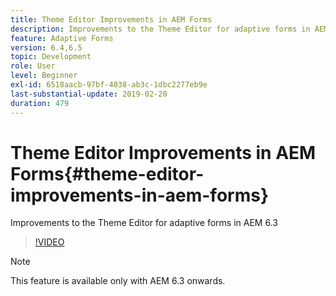 ```yaml
---
title: Theme Editor Improvements in AEM Forms
description: Improvements to the Theme Editor for adaptive forms in AEM 6.3
feature: Adaptive Forms
version: 6.4,6.5
topic: Development
role: User
level: Beginner
exl-id: 6518aacb-97bf-4038-ab3c-1dbc2277eb9e
last-substantial-update: 2019-02-20
duration: 479
---
```

# Theme Editor Improvements in AEM Forms{#theme-editor-improvements-in-aem-forms}

Improvements to the Theme Editor for adaptive forms in AEM 6.3

>[!VIDEO](https://video.tv.adobe.com/v/19497?quality=12&learn=on)

>[!NOTE]
>
>This feature is available only with AEM 6.3 onwards.
